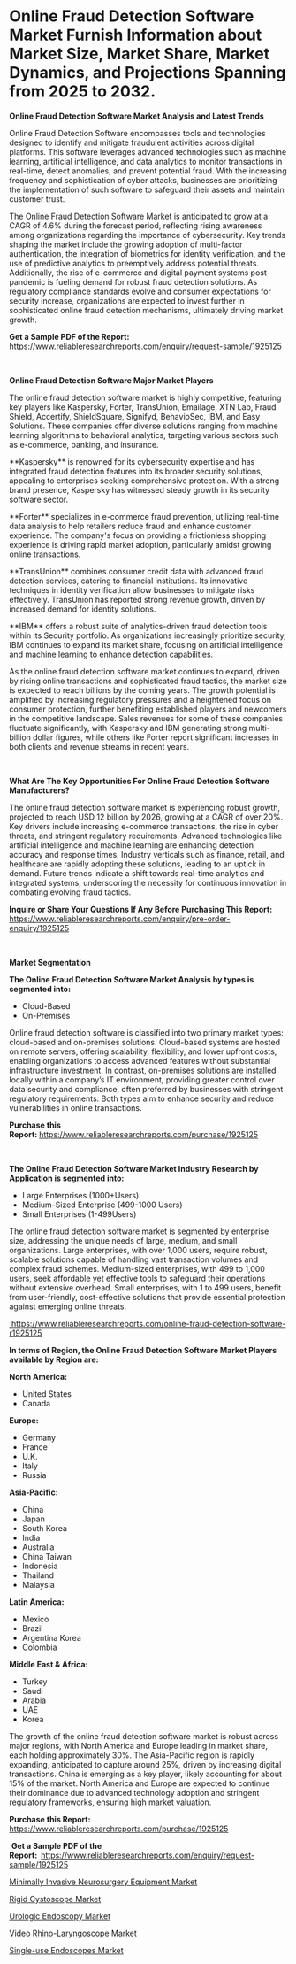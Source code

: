 <p><h1>Online Fraud Detection Software Market Furnish Information about Market Size, Market Share, Market Dynamics, and Projections Spanning from 2025 to 2032.</h1></p><p><strong>Online Fraud Detection Software Market Analysis and Latest Trends</strong></p>
<p><p>Online Fraud Detection Software encompasses tools and technologies designed to identify and mitigate fraudulent activities across digital platforms. This software leverages advanced technologies such as machine learning, artificial intelligence, and data analytics to monitor transactions in real-time, detect anomalies, and prevent potential fraud. With the increasing frequency and sophistication of cyber attacks, businesses are prioritizing the implementation of such software to safeguard their assets and maintain customer trust.</p><p>The Online Fraud Detection Software Market is anticipated to grow at a CAGR of 4.6% during the forecast period, reflecting rising awareness among organizations regarding the importance of cybersecurity. Key trends shaping the market include the growing adoption of multi-factor authentication, the integration of biometrics for identity verification, and the use of predictive analytics to preemptively address potential threats. Additionally, the rise of e-commerce and digital payment systems post-pandemic is fueling demand for robust fraud detection solutions. As regulatory compliance standards evolve and consumer expectations for security increase, organizations are expected to invest further in sophisticated online fraud detection mechanisms, ultimately driving market growth.</p></p>
<p><strong>Get a Sample PDF of the Report:&nbsp;</strong> <a href="https://www.reliableresearchreports.com/enquiry/request-sample/1925125?utm_campaign=31&utm_medium=2&utm_source=Github&utm_content=ia&utm_term=28032025&utm_id=online-fraud-detection-software">https://www.reliableresearchreports.com/enquiry/request-sample/1925125</a></p>
<p>&nbsp;</p>
<p><strong>Online Fraud Detection Software Major Market Players</strong></p>
<p><p>The online fraud detection software market is highly competitive, featuring key players like Kaspersky, Forter, TransUnion, Emailage, XTN Lab, Fraud Shield, Accertify, ShieldSquare, Signifyd, BehavioSec, IBM, and Easy Solutions. These companies offer diverse solutions ranging from machine learning algorithms to behavioral analytics, targeting various sectors such as e-commerce, banking, and insurance.</p><p>**Kaspersky** is renowned for its cybersecurity expertise and has integrated fraud detection features into its broader security solutions, appealing to enterprises seeking comprehensive protection. With a strong brand presence, Kaspersky has witnessed steady growth in its security software sector.</p><p>**Forter** specializes in e-commerce fraud prevention, utilizing real-time data analysis to help retailers reduce fraud and enhance customer experience. The company's focus on providing a frictionless shopping experience is driving rapid market adoption, particularly amidst growing online transactions.</p><p>**TransUnion** combines consumer credit data with advanced fraud detection services, catering to financial institutions. Its innovative techniques in identity verification allow businesses to mitigate risks effectively. TransUnion has reported strong revenue growth, driven by increased demand for identity solutions.</p><p>**IBM** offers a robust suite of analytics-driven fraud detection tools within its Security portfolio. As organizations increasingly prioritize security, IBM continues to expand its market share, focusing on artificial intelligence and machine learning to enhance detection capabilities.</p><p>As the online fraud detection software market continues to expand, driven by rising online transactions and sophisticated fraud tactics, the market size is expected to reach billions by the coming years. The growth potential is amplified by increasing regulatory pressures and a heightened focus on consumer protection, further benefiting established players and newcomers in the competitive landscape. Sales revenues for some of these companies fluctuate significantly, with Kaspersky and IBM generating strong multi-billion dollar figures, while others like Forter report significant increases in both clients and revenue streams in recent years.</p></p>
<p>&nbsp;</p>
<p><strong>What Are The Key Opportunities For Online Fraud Detection Software Manufacturers?</strong></p>
<p><p>The online fraud detection software market is experiencing robust growth, projected to reach USD 12 billion by 2026, growing at a CAGR of over 20%. Key drivers include increasing e-commerce transactions, the rise in cyber threats, and stringent regulatory requirements. Advanced technologies like artificial intelligence and machine learning are enhancing detection accuracy and response times. Industry verticals such as finance, retail, and healthcare are rapidly adopting these solutions, leading to an uptick in demand. Future trends indicate a shift towards real-time analytics and integrated systems, underscoring the necessity for continuous innovation in combating evolving fraud tactics.</p></p>
<p><strong>Inquire or Share Your Questions If Any Before Purchasing This Report:</strong> <a href="https://www.reliableresearchreports.com/enquiry/pre-order-enquiry/1925125?utm_campaign=31&utm_medium=2&utm_source=Github&utm_content=ia&utm_term=28032025&utm_id=online-fraud-detection-software">https://www.reliableresearchreports.com/enquiry/pre-order-enquiry/1925125</a></p>
<p>&nbsp;</p>
<p><strong>Market Segmentation</strong></p>
<p><strong>The Online Fraud Detection Software Market Analysis by types is segmented into:</strong></p>
<p><ul><li>Cloud-Based</li><li>On-Premises</li></ul></p>
<p><p>Online fraud detection software is classified into two primary market types: cloud-based and on-premises solutions. Cloud-based systems are hosted on remote servers, offering scalability, flexibility, and lower upfront costs, enabling organizations to access advanced features without substantial infrastructure investment. In contrast, on-premises solutions are installed locally within a company’s IT environment, providing greater control over data security and compliance, often preferred by businesses with stringent regulatory requirements. Both types aim to enhance security and reduce vulnerabilities in online transactions.</p></p>
<p><strong>Purchase this Report:&nbsp;</strong><a href="https://www.reliableresearchreports.com/purchase/1925125?utm_campaign=31&utm_medium=2&utm_source=Github&utm_content=ia&utm_term=28032025&utm_id=online-fraud-detection-software">https://www.reliableresearchreports.com/purchase/1925125</a></p>
<p>&nbsp;</p>
<p><strong>The Online Fraud Detection Software Market Industry Research by Application is segmented into:</strong></p>
<p><ul><li>Large Enterprises (1000+Users)</li><li>Medium-Sized Enterprise (499-1000 Users)</li><li>Small Enterprises (1-499Users)</li></ul></p>
<p><p>The online fraud detection software market is segmented by enterprise size, addressing the unique needs of large, medium, and small organizations. Large enterprises, with over 1,000 users, require robust, scalable solutions capable of handling vast transaction volumes and complex fraud schemes. Medium-sized enterprises, with 499 to 1,000 users, seek affordable yet effective tools to safeguard their operations without extensive overhead. Small enterprises, with 1 to 499 users, benefit from user-friendly, cost-effective solutions that provide essential protection against emerging online threats.</p></p>
<p><a href="https://www.reliableresearchreports.com/online-fraud-detection-software-r1925125?utm_campaign=31&utm_medium=2&utm_source=Github&utm_content=ia&utm_term=28032025&utm_id=online-fraud-detection-software">&nbsp;https://www.reliableresearchreports.com/online-fraud-detection-software-r1925125</a></p>
<p><strong>In terms of Region, the Online Fraud Detection Software Market Players available by Region are:</strong></p>
<p>
    <p> <strong> North America: </strong>
        <ul>
            <li>United States</li>
            <li>Canada</li>
        </ul>
        </p> 
    <p> <strong> Europe: </strong>
        <ul>
            <li>Germany</li>
            <li>France</li>
            <li>U.K.</li>
            <li>Italy</li>
            <li>Russia</li>
        </ul>
        </p> 
    <p> <strong> Asia-Pacific: </strong>
        <ul>
            <li>China</li>
            <li>Japan</li>
            <li>South Korea</li>
            <li>India</li>
            <li>Australia</li>
            <li>China Taiwan</li>
            <li>Indonesia</li>
            <li>Thailand</li>
            <li>Malaysia</li>
        </ul>
        </p> 
    <p> <strong> Latin America: </strong>
        <ul>
            <li>Mexico</li>
            <li>Brazil</li>
            <li>Argentina Korea</li>
            <li>Colombia</li>
        </ul>
        </p> 
    <p> <strong> Middle East & Africa: </strong>
        <ul>
            <li>Turkey</li>
            <li>Saudi</li>
            <li>Arabia</li>
            <li>UAE</li>
            <li>Korea</li>
        </ul>
    </p>
    </p>
<p><p>The growth of the online fraud detection software market is robust across major regions, with North America and Europe leading in market share, each holding approximately 30%. The Asia-Pacific region is rapidly expanding, anticipated to capture around 25%, driven by increasing digital transactions. China is emerging as a key player, likely accounting for about 15% of the market. North America and Europe are expected to continue their dominance due to advanced technology adoption and stringent regulatory frameworks, ensuring high market valuation.</p></p>
<p><strong>Purchase this Report: </strong><a href="https://www.reliableresearchreports.com/purchase/1925125?utm_campaign=31&utm_medium=2&utm_source=Github&utm_content=ia&utm_term=28032025&utm_id=online-fraud-detection-software">https://www.reliableresearchreports.com/purchase/1925125</a></p>
<p>&nbsp;<strong>Get a Sample PDF of the Report:&nbsp;&nbsp;</strong><a href="https://www.reliableresearchreports.com/enquiry/request-sample/1925125?utm_campaign=31&utm_medium=2&utm_source=Github&utm_content=ia&utm_term=28032025&utm_id=online-fraud-detection-software">https://www.reliableresearchreports.com/enquiry/request-sample/1925125</a></p>
<p><strong></strong></p>
<p><p><a href="https://github.com/abuegalawixo/Market-Research-Report-List-1/blob/main/minimally-invasive-neurosurgery-equipment-market.md?utm_campaign=31&utm_medium=2&utm_source=Github&utm_content=ia&utm_term=28032025&utm_id=online-fraud-detection-software">Minimally Invasive Neurosurgery Equipment Market</a></p><p><a href="https://github.com/cernkomlkawi/Market-Research-Report-List-1/blob/main/rigid-cystoscope-market.md?utm_campaign=31&utm_medium=2&utm_source=Github&utm_content=ia&utm_term=28032025&utm_id=online-fraud-detection-software">Rigid Cystoscope Market</a></p><p><a href="https://github.com/boonegoicks7/Market-Research-Report-List-1/blob/main/urologic-endoscopy-market.md?utm_campaign=31&utm_medium=2&utm_source=Github&utm_content=ia&utm_term=28032025&utm_id=online-fraud-detection-software">Urologic Endoscopy Market</a></p><p><a href="https://github.com/gavalegeyndt26/Market-Research-Report-List-1/blob/main/video-rhino-laryngoscope-market.md?utm_campaign=31&utm_medium=2&utm_source=Github&utm_content=ia&utm_term=28032025&utm_id=online-fraud-detection-software">Video Rhino-Laryngoscope Market</a></p><p><a href="https://github.com/kavechoxo/Market-Research-Report-List-1/blob/main/single-use-endoscopes-market.md?utm_campaign=31&utm_medium=2&utm_source=Github&utm_content=ia&utm_term=28032025&utm_id=online-fraud-detection-software">Single-use Endoscopes Market</a></p></p>